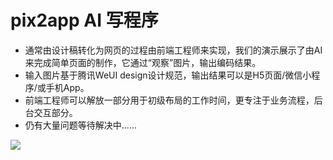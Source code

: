 # pix2app AI 写程序
- 通常由设计稿转化为网页的过程由前端工程师来实现，我们的演示展示了由AI来完成简单页面的制作，它通过“观察”图片，输出编码结果。
- 输入图片基于腾讯WeUI design设计规范，输出结果可以是H5页面/微信小程序/或手机App。
- 前端工程师可以解放一部分用于初级布局的工作时间，更专注于业务流程，后台交互部分。
- 仍有大量问题等待解决中......

![](https://raw.githubusercontent.com/pix2app/pix2app/master/demo.gif)
